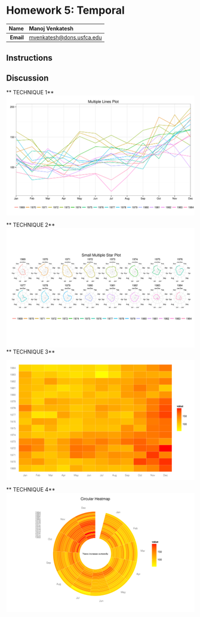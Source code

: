 Homework 5: Temporal
==============================

| **Name**  | Manoj Venkatesh |
|----------:|:-------------|
| **Email** | mvenkatesh@dons.usfca.edu |

## Instructions ##

## Discussion ##
** TECHNIQUE 1**
![image](plot1.png)

** TECHNIQUE 2**
![image](plot2.png)
** TECHNIQUE 3**

![image](plot3.png)

** TECHNIQUE 4**
![image](plot4.png)
